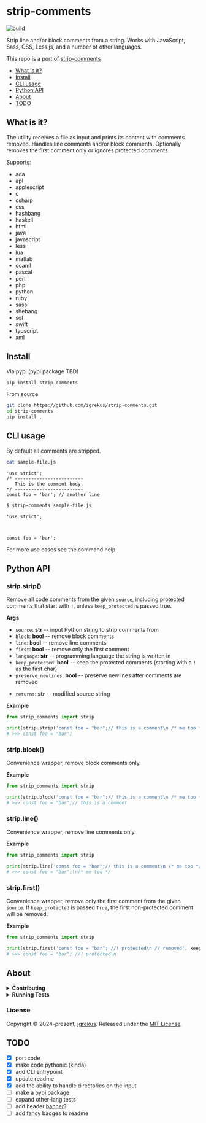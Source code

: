 # strip-comments
[![build](https://github.com/igrekus/strip-comments/actions/workflows/python-package.yml/badge.svg)](https://github.com/igrekus/strip-comments/actions/workflows/python-package.yml)

Strip line and/or block comments from a string. Works with JavaScript, Sass, CSS, Less.js, and a number of other languages.

This repo is a port of [strip-comments](https://github.com/jonschlinkert/strip-comments)

- [What is it?](#what-is-it)
- [Install](#install)
- [CLI usage](#cli-usage)
- [Python API](#python-api)
- [About](#about)
- [TODO](#todo)

## What is it?

The utility receives a file as input and prints its content with comments removed. Handles line comments and/or block comments. Optionally removes the first comment only or ignores protected comments.

Supports:

* ada
* apl
* applescript
* c
* csharp
* css
* hashbang
* haskell
* html
* java
* javascript
* less
* lua
* matlab
* ocaml
* pascal
* perl
* php
* python
* ruby
* sass
* shebang
* sql
* swift
* typscript
* xml

## Install

Via pypi (pypi package TBD)
```sh
pip install strip-comments
```

From source
```sh
git clone https://github.com/igrekus/strip-comments.git
cd strip-comments
pip install .
```

## CLI usage

By default all comments are stripped.

```bash
cat sample-file.js
```
```text
'use strict';
/* -------------------------
   This is the comment body.
*/ -------------------------
const foo = 'bar'; // another line 
```
```bash
$ strip-comments sample-file.js
```
```text
'use strict';



const foo = 'bar'; 
```

For more use cases see the command help.

## Python API

### strip.strip()

Remove all code comments from the given `source`, including protected comments that start with `!`, unless `keep_protected` is passed true.

**Args**

- `source`: **str** -- input Python string to strip comments from
- `block`: **bool** -- remove block comments
- `line`: **bool** -- remove line comments
- `first`: **bool** -- remove only the first comment
- `language`: **str** -- programming language the string is written in
- `keep_protected`: **bool** -- keep the protected comments (starting with a `!` as the first char) 
- `preserve_newlines`: **bool** -- preserve newlines after comments are removed
* `returns`: **str** -- modified source string

**Example**

```python
from strip_comments import strip

print(strip.strip('const foo = "bar";// this is a comment\n /* me too */'))
# >>> const foo = "bar";
```

### strip.block()

Convenience wrapper, remove block comments only.

**Example**

```python
from strip_comments import strip

print(strip.block('const foo = "bar";// this is a comment\n /* me too */'))
# >>> const foo = "bar";// this is a comment
```

### strip.line()

Convenience wrapper, remove line comments only.

**Example**

```python
from strip_comments import strip

print(strip.line('const foo = "bar";// this is a comment\n /* me too */'))
# >>> const foo = "bar";\n/* me too */
```

### strip.first()

Convenience wrapper, remove only the first comment from the given `source`. If `keep_protected` is passed `True`, the first non-protected comment will be removed.

**Example**

```python
from strip_comments import strip

print(strip.first('const foo = "bar"; //! protected\n // removed', keep_protected=True))
# >>> const foo = "bar"; //! protected\n
```

## About

<details>
<summary><strong>Contributing</strong></summary>

Pull requests and stars are always welcome. For bugs and feature requests, please [create](https://github.com/igrekus/strip-comments/issues) an issue.
</details>

<details>
<summary><strong>Running Tests</strong></summary>

```sh
pip install pytest
pytest tests
```
</details>

### License

Copyright © 2024-present, [igrekus](https://github.com/igrekus).
Released under the [MIT License](LICENSE).

## TODO

- [x] port code
- [x] make code pythonic (kinda)
- [x] add CLI entrypoint
- [x] update readme
- [x] add the ability to handle directories on the input
- [ ] make a pypi package
- [ ] expand other-lang tests
- [ ] add header [banner](https://github.com/jonschlinkert/update-banner)?
- [ ] add fancy badges to readme
